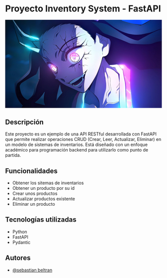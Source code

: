 # Proyecto Inventory System - FastAPI

<img src="img/96da08ecd764e30c50f202c326e4f39f.jpeg" alt="Logo NezukoGOOD">

## Descripción

Este proyecto es un ejemplo de una API RESTful desarrollada con FastAPI que permite realizar operaciones CRUD (Crear, Leer, Actualizar, Eliminar) en un modelo de sistemas de inventarios. Está diseñado con un enfoque académico para programación backend para utilizarlo como punto de partida.

## Funcionalidades

- Obtener los sitemas de inventarios
- Obtener un producto por su id
- Crear unos productos
- Actualizar productos existente
- Eliminar un producto

## Tecnologías utilizadas

- Python
- FastAPI
- Pydantic

## Autores

- [@sebastian beltran](https://github.com/Sebastian-Beltran-rincon-22)

